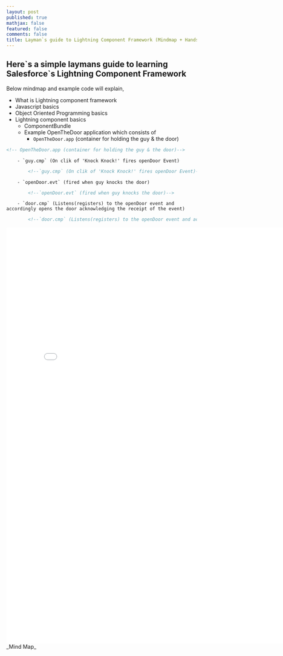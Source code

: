 ```yaml
---
layout: post
published: true
mathjax: false
featured: false
comments: false
title: Layman`s guide to Lightning Component Framework (Mindmap + Handson)
---
```

## Here\`s a simple laymans guide to learning Salesforce\`s Lightning Component Framework

Below mindmap and example code will explain,
- What is Lightning component framework
- Javascript basics
- Object Oriented Programming basics
- Lightning component basics
	+ ComponentBundle
	+ Example OpenTheDoor application which consists of
    	- `OpenTheDoor.app` (container for holding the guy & the door)
        
```html
<!-- OpenTheDoor.app (container for holding the guy & the door)-->
```
    	- `guy.cmp` (On clik of 'Knock Knock!' fires openDoor Event)
        
```html
    	<!--`guy.cmp` (On clik of 'Knock Knock!' fires openDoor Event)-->
```
   		- `openDoor.evt` (fired when guy knocks the door)    
        
```html
        <!--`openDoor.evt` (fired when guy knocks the door)-->       
```
       	- `door.cmp` (Listens(registers) to the openDoor event and accordingly opens the door acknowledging the receipt of the event)
        
```html
        <!--`door.cmp` (Listens(registers) to the openDoor event and accordingly opens the door acknowledging-->
```
  
  <embed src="{{site.baseurl}}/images/lightningComponentMindMap.pdf" width="800px" height="1100px" />
_Mind Map_



